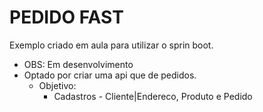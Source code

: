 # PEDIDO FAST
Exemplo criado em aula para utilizar o sprin boot.

* OBS: Em desenvolvimento
* Optado por criar uma api que de pedidos. 
  * Objetivo:
    * Cadastros - Cliente|Endereco, Produto e Pedido

